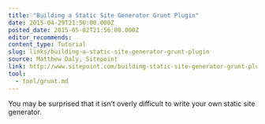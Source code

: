 ```yaml
---
title: "Building a Static Site Generator Grunt Plugin"
date: 2015-04-29T21:56:00.000Z
posted_date: 2015-05-02T21:56:00.000Z
editor_recommends:
content_type: Tutorial
slug: links/building-a-static-site-generator-grunt-plugin
source: Matthew Daly, Sitepoint
link: http://www.sitepoint.com/building-static-site-generator-grunt-plugin/
tool:
  - tool/grunt.md
---
```

You may be surprised that it isn’t overly difficult to write your own static site generator.
